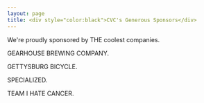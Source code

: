 ```yaml
---
layout: page
title: <div style="color:black">CVC's Generous Sponsors</div>
---
```


We're proudly sponsored by THE coolest companies. 

GEARHOUSE BREWING COMPANY.

GETTYSBURG BICYCLE.

SPECIALIZED.

TEAM I HATE CANCER.



